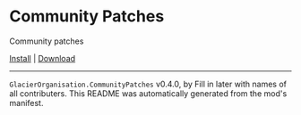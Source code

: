 # Community Patches

Community patches

[Install](https://hitman-resources.netlify.app/smf-install-link/https://github.com/glacier-modding/H3-Community-Patches/releases/latest/download/mod.framework.zip) | [Download](https://github.com/glacier-modding/H3-Community-Patches/releases/latest/download/mod.framework.zip)

---

`GlacierOrganisation.CommunityPatches` v0.4.0, by Fill in later with names of all contributers. This README was automatically generated from the mod's manifest.
